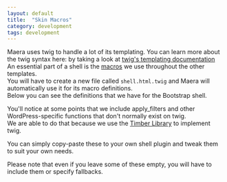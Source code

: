 ```yaml
---
layout: default
title:  "Skin Macros"
category: development
tags: development
---
```


Maera uses twig to handle a lot of its templating.
You can learn more about the twig syntax here: by taking a look at [twig's templating documentation](http://twig.sensiolabs.org/doc/templates.html)  
An essential part of a shell is the [macros](http://twig.sensiolabs.org/doc/templates.html#macros) we use throughout the other templates.  
You will have to create a new file called `shell.html.twig` and Maera will automatically use it for its macro definitions.  
Below you can see the definitions that we have for the Bootstrap shell.

You'll notice at some points that we include apply_filters and other WordPress-specific functions that don't normally exist on twig.  
We are able to do that because we use the [Timber Library](http://upstatement.com/timber/) to implement twig.

<script src="https://gist.github.com/aristath/463cd8f8bf7568707155.js"></script>

You can simply copy-paste these to your own shell plugin and tweak them to suit your own needs.

Please note that even if you leave some of these empty, you will have to include them or specify fallbacks.